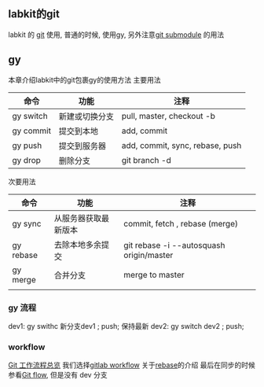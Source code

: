 
## labkit的git
labkit 的 [git]() 使用, 普通的时候, 使用gy, 另外注意[git submodule]() 的用法


## gy
本章介绍labkit中的git包裹gy的使用方法
主要用法

|    命令   |      功能      |               注释              |
|-----------|----------------|---------------------------------|
| gy switch | 新建或切换分支 | pull, master, checkout -b       |
| gy commit | 提交到本地     | add, commit                     |
| gy push   | 提交到服务器   | add, commit, sync, rebase, push |
| gy drop   | 删除分支       | git branch -d                   |


次要用法

|    命令   |         功能         |                   注释                   |
|-----------|----------------------|------------------------------------------|
| gy sync   | 从服务器获取最新版本 | commit, fetch , rebase (merge)           |
| gy rebase | 去除本地多余提交     | git rebase -i --autosquash origin/master |
| gy merge  | 合并分支             | merge to master                          |
|           |                      |                                          |



### gy 流程

dev1: gy swithc 新分支dev1 ; push; 保持最新
dev2: gy switch dev2 ; push; 


### workflow

[Git 工作流程总览][3]
我们选择[gitlab workflow][4]
关于[rebase][5]的介绍
最后在同步的时候参看[Git flow][6], 但是没有 dev 分支

[3]:	http://www.ruanyifeng.com/blog/2015/12/git-workflow.html
[4]:	https://www.15yan.com/story/6yueHxcgD9Z/
[5]:	http://www.jianshu.com/p/0613d8249863
[6]:	http://www.ruanyifeng.com/blog/2015/08/git-use-process.html